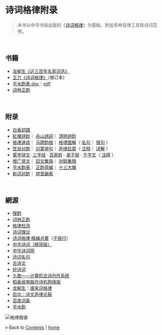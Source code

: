 # 诗词格律附录

> 本书以中华书局出版的《[诗词格律](https://baike.baidu.com/item/%E4%B8%AD%E5%8D%8E%E4%BC%A0%E7%BB%9F%E8%AF%97%E8%AF%8D%E7%BB%8F%E5%85%B8%EF%BC%9A%E8%AF%97%E8%AF%8D%E6%A0%BC%E5%BE%8B)》为基础，附加多种音律工具和诗词范例。

<br/><a id="toc" name="toc"></a>
## 书籍

  * [龙榆生《近三百年名家词选》](../books/龙榆生-近三百年名家词选.epub)
  * [王力《诗词格律》](../books/王力-诗词格律.epub)（增订本）
  * [平水韵表.doc](../books/平水韵表.doc)｜[pdf](../books/平水韵表.pdf)
  * [词林正韵](./词林正韵.pdf)


<br/><a id="apx" name="apx"></a>
## 附录

  - [白香詞譜](html/cipu-baixiang.xhtml)
  - [紅樓詩鈔](html/shiji-honglou.xhtml)｜
    [舟山詩詞](../shiji.html)｜
    [清明詩鈔](html/shiji-qingming.xhtml)
  - [格律速成](html/5-min.xhtml)｜
    [马蹄韵格](html/matiyun.xhtml)｜
    [格律圖解](html/tujie.html)（
    [名句](html/tujie.html#shici-mingju)｜
    [锦句](html/tujie.html#shici-miaoju) ）
  - [笠翁对韵](html/shenglv-liweng.xhtml)｜
    [训蒙骈句](html/shenglv-pianjv.xhtml)｜
    [声律启蒙](html/shenglv.xhtml)（
    [注释](html/shenglv-zhu.xhtml)｜
    [详解](html/shenglv-xj.xhtml) ）
  - [蒙学骈文](html/mengxue.xhtml)‧
    [三字经](html/mengxue.xhtml#mengxue-szj) ·
    [百家姓](html/mengxue.xhtml#mengxue-bjx) ·
    [弟子规](html/mengxue.xhtml#mengxue-dzg) ·
    [千字文](html/mengxue.xhtml#mengxue-qzw-pinyin)（
    [注释](html/mengxue.xhtml#mengxue-qzw-zhushi) ）
  - [增广贤文](html/mengxue-zgxw.xhtml)｜
    [回文集锦](html/huiwen.xhtml)｜
    [对联集锦](html/duilian.xhtml)
  - [平水韵表](html/pingshui.xhtml)｜
    [正韵简编](html/cilinzhengyun.xhtml)｜
    [十三大辙](html/shisanzhe.html)
  - [新词对韵](html/shenglv-duiyun.html)｜
    [拼音韻表](html/xinyun.html)


<br/><a id="res" name="res"></a>
## 網源

  * [搜韵](https://sou-yun.com/)
  * [词林正韵](https://baike.baidu.com/item/%E8%AF%8D%E6%9E%97%E6%AD%A3%E9%9F%B5)
  * [格律检测](http://www.52shici.com/)
  * [诗词理论](http://www.chinapoesy.com/ShiCiZhiShiIndex.html)
  * [诗词格律·精编点要](http://www.ziyexing.com/shicigelv/scgl_index.htm)（[子夜行](http://www.ziyexing.com/)）
  * [中华诗词（精简版）](http://www.cnpoem.net/)
  * [中华诗词网](http://www.zhsc.net/)
  * [诗词名句](http://www.shicimingju.com/)
  * [古诗文](http://www.gushiwen.org/)
  * [好诗词](http://www.haoshici.com/)
  * [九歌——计算机古诗创作系统](http://jiuge.thunlp.org/)
  * [稻香居电脑作诗机网络版](http://www.poeming.com/web/shuoming.htm)
  * [龙榆生](http://longyusheng.org)：[唐宋词格律](http://longyusheng.org/cipai/)
  * [启功：诗文声律论稿](https://baike.baidu.com/item/%E8%AF%97%E6%96%87%E5%A3%B0%E5%BE%8B%E8%AE%BA%E7%A8%BF)
  * [百度词条](https://baike.baidu.com/item/%E8%AF%97%E8%AF%8D%E6%A0%BC%E5%BE%8B/13215124)
  * [平水韵](https://baike.baidu.com/item/%E5%B9%B3%E6%B0%B4%E9%9F%B5)



![格律图谱](./Images/poem-forms.jpg)

&raquo; Back to <a href="#toc">Contents</a> | [home](../README.md)
